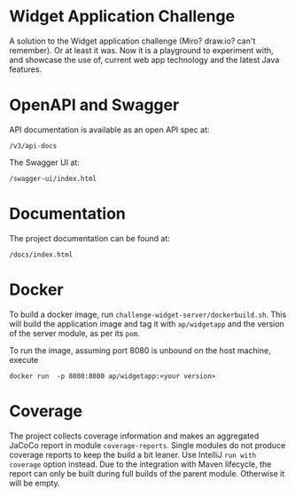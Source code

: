# Widget Application Challenge

A solution to the Widget application challenge (Miro? draw.io? can't remember).
Or at least it was.
Now it is a playground to experiment with, and showcase the use of, current web app technology and the latest Java
features.

# OpenAPI and Swagger

API documentation is available as an open API spec at:

    /v3/api-docs

The Swagger UI at:

    /swagger-ui/index.html

# Documentation

The project documentation can be found at:

    /docs/index.html

# Docker

To build a docker image, run `challenge-widget-server/dockerbuild.sh`.
This will build the application image and tag it with `ap/widgetapp` and the version of the server module, as per
its `pom`.

To run the image, assuming port 8080 is unbound on the host machine, execute

    docker run  -p 8080:8080 ap/widgetapp:<your version>

# Coverage

The project collects coverage information and makes an aggregated JaCoCo report in module `coverage-reports`.
Single modules do not produce coverage reports to keep the build a bit leaner.
Use IntelliJ `run with coverage` option instead.
Due to the integration with Maven lifecycle, the report can only be built during full builds of the parent module.
Otherwise it will be empty.